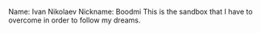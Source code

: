 Name: Ivan Nikolaev
Nickname: Boodmi
This is the sandbox that I have to overcome in order to follow my dreams.
